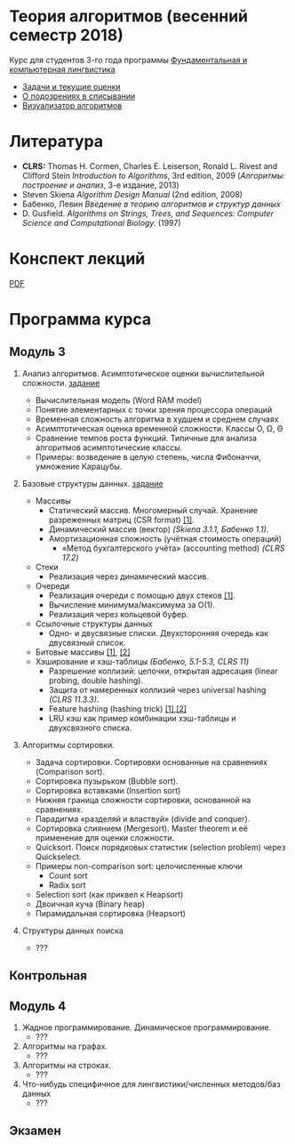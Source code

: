 # Теория алгоритмов (весенний семестр 2018)

Курс для студентов 3-го года программы [Фундаментальная и компьютерная лингвистика](https://www.hse.ru/ba/ling/)

* [Задачи и текущие оценки](https://docs.google.com/spreadsheets/d/e/2PACX-1vRkI9ORu_drRCs7EGCNriny9_zrseHFBuIl8-aJt--NMskHg1jj7LWojfsCNxhqDmsZjIbcsa42MvN2/pubhtml)
* [О подозрениях в списывании](meta/cheating.md)
* [Визуализатор алгоритмов](http://algo-visualizer.jasonpark.me)

# Литература

* **CLRS:** Thomas H. Cormen, Charles E. Leiserson, Ronald L. Rivest and Clifford Stein *Introduction to Algorithms*, 3rd edition, 2009
  (*Алгоритмы: построение и анализ*, 3-е издание, 2013)
* Steven Skiena *Algorithm Design Manual* (2nd edition, 2008)
* Бабенко, Левин *Введение в теорию алгоритмов и структур данных*
* D. Gusfield. *Algorithms on Strings, Trees, and Sequences: Computer Science and Computational Biology.* (1997)

# Конспект лекций

[PDF](https://mkuznets.com/hse/2018-alg/lecture_notes.pdf)


# Программа курса

## Модуль 3

1. Анализ алгоритмов. Асимптотическое оценки вычислительной сложности. [задание](problems/01)
	* Вычислительная модель (Word RAM model)
	* Понятие элементарных с точки зрения процессора операций
	* Временная сложность алгоритма в худшем и среднем случаях
	* Асимптотическая оценка временной сложности. Классы O, Ω, Θ
	* Сравнение темпов роста функций. Типичные для анализа алгоритмов асимптотические классы.
	* Примеры: возведение в целую степень, числа Фибоначчи, умножение Карацубы.

2. Базовые структуры данных. [задание](problems/02)
	* Массивы
		* Статический массив. Многомерный случай. Хранение разреженных матриц (CSR format) [[1]](https://en.wikipedia.org/wiki/Sparse_matrix#Compressed_sparse_row_(CSR,_CRS_or_Yale_format)).
		* Динамический массив (вектор) *(Skiena 3.1.1, Бабенко 1.1)*.
		* Амортизационная сложность (учётная стоимость операций)
		  * «Метод бухгалтерского учёта» (accounting method) *(CLRS 17.2)*
	* Стеки
		* Реализация через динамический массив.
	* Очереди
		* Реализация очереди с помощью двух стеков [[1]](https://stackoverflow.com/questions/69192/how-to-implement-a-queue-using-two-stacks).
		* Вычисление минимума/максимума за O(1).
		* Реализация через кольцевой буфер.
	* Ссылочные структуры данных
		* Одно- и двусвязные списки. Двухсторонняя очередь как двусвязный список.
	* Битовые массивы [[1]](https://en.wikipedia.org/wiki/Bit_array), [[2]](https://wiki.python.org/moin/BitArrays)
	* Хэширование и хэш-таблицы *(Бабенко, 5.1-5.3, CLRS 11)*
		* Разрешение коллизий: цепочки, открытая адресация (linear probing, double hashing).
		* Защита от намеренных коллизий через universal hashing *(CLRS 11.3.3)*.
		* Feature hashing (hashing trick) [[1]](https://en.wikipedia.org/wiki/Feature_hashing),[[2]](http://scikit-learn.org/stable/modules/feature_extraction.html#feature-hashing)
		* LRU кэш как пример комбинации хэш-таблицы и двухсвязного списка.

3. Алгоритмы сортировки.
    * Задача сортировки. Сортировки основанные на сравнениях (Comparison sort).
    * Сортировка пузырьком (Bubble sort).
    * Сортировка вставками (Insertion sort)
    * Нижняя граница сложности сортировки, основанной на сравнениях.
    * Парадигма «разделяй и властвуй» (divide and conquer).
    * Сортировка слиянием (Mergesort). Master theorem и её применение для оценки сложности.
    * Quicksort. Поиск порядковых статистик (selection problem) через Quickselect.
    * Примеры non-comparison sort: целочисленные ключи
      * Count sort
      * Radix sort
    * Selection sort (как приквел к Heapsort)
    * Двоичная куча (Binary heap)
    * Пирамидальная сортировка (Heapsort)

4. Структуры данных поиска
    * ???

## Контрольная

## Модуль 4

1. Жадное программирование. Динамическое программирование.
	* ???
2. Алгоритмы на графах.
	* ???
3. Алгоритмы на строках.
	* ???
4. Что-нибудь специфичное для лингвистики/численных методов/баз данных
	* ???

## Экзамен